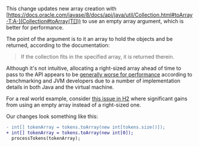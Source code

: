 This change updates new array creation with [https://docs.oracle.com/javase/8/docs/api/java/util/Collection.html#toArray-T:A-](Collection#toArray(T[])) to use an empty array argument, which is better for performance.

The point of the argument is to it an array to hold the objects and be returned, according to the documentation:

> If the collection fits in the specified array, it is returned therein.

Although it's not intuitive, allocating a right-sized array ahead of time to pass to the API appears to be [generally worse for performance](https://shipilev.net/blog/2016/arrays-wisdom-ancients/#_conclusion) according to benchmarking and JVM developers due to a number of implementation details in both Java and the virtual machine.   
 
For a real world example, consider [this issue in H2](https://github.com/h2database/h2database/issues/311) where significant gains from using an empty array instead of a right-sized one.

Our changes look something like this:

```diff
- int[] tokenArray = tokens.toArray(new int[tokens.size()]);
+ int[] tokenArray = tokens.toArray(new int[0]);
  processTokens(tokenArray);
```
